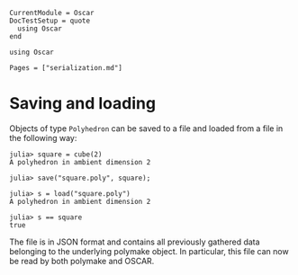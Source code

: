 ```@meta
CurrentModule = Oscar
DocTestSetup = quote
  using Oscar
end
```

```@setup oscar
using Oscar
```

```@contents
Pages = ["serialization.md"]
```


# Saving and loading

Objects of type `Polyhedron` can be saved to a file and loaded from a file in the
following way:
```jldoctest
julia> square = cube(2)
A polyhedron in ambient dimension 2

julia> save("square.poly", square);

julia> s = load("square.poly")
A polyhedron in ambient dimension 2

julia> s == square
true

```
The file is in JSON format and contains all previously gathered data belonging
to the underlying polymake object. In particular, this file can now be read by
both polymake and OSCAR.

